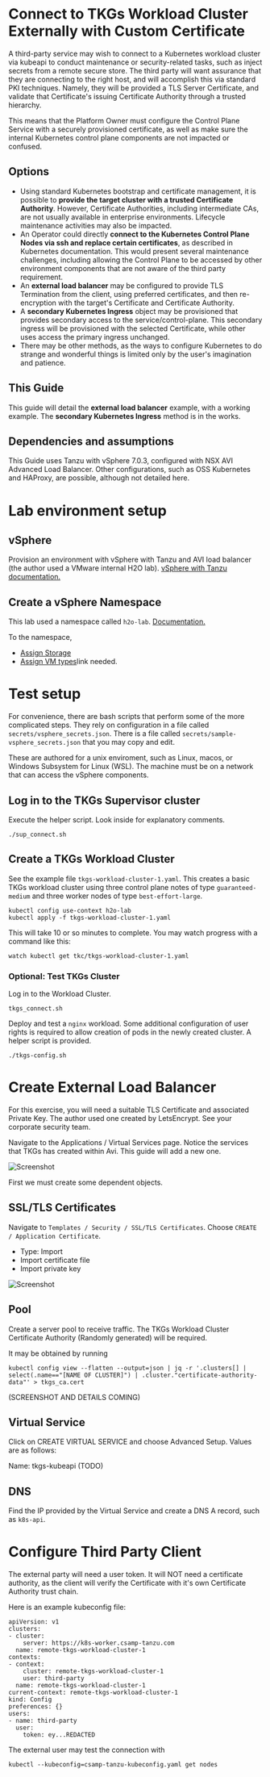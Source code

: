 # Connect to TKGs Workload Cluster Externally with Custom Certificate

A third-party service may wish to connect to a Kubernetes workload cluster via kubeapi to conduct maintenance or security-related tasks, such as inject secrets from a remote secure store. The third party will want assurance that they are connecting to the right host, and will accomplish this via standard PKI techniques. Namely, they will be provided a TLS Server Certificate, and validate that Certificate's issuing Certificate Authority through a trusted hierarchy.

This means that the Platform Owner must configure the Control Plane Service with a securely provisioned certificate, as well as make sure the internal Kubernetes control plane components are not impacted or confused.

## Options

- Using standard Kubernetes bootstrap and certificate management, it is possible to **provide the target cluster with a trusted Certificate Authority**. However, Certificate Authorities, including intermediate CAs, are not usually available in enterprise environments. Lifecycle maintenance activities may also be impacted.
- An Operator could directly **connect to the Kubernetes Control Plane Nodes via ssh and replace certain certificates**, as described in Kubernetes documentation. This would present several maintenance challenges, including allowing the Control Plane to be accessed by other environment components that are not aware of the third party requirement.
- An **external load balancer** may be configured to provide TLS Termination from the client, using preferred certificates, and then re-encryption with the target's Certificate and Certificate Authority.
- A **secondary Kubernetes Ingress** object may be provisioned that provides secondary access to the service/control-plane. This secondary ingress will be provisioned with the selected Certificate, while other uses access the primary ingress unchanged.
- There may be other methods, as the ways to configure Kubernetes to do strange and wonderful things is limited only by the user's imagination and patience.

## This Guide

This guide will detail the **external load balancer** example, with a working example. The **secondary Kubernetes Ingress** method is in the works. 

## Dependencies and assumptions

This Guide uses Tanzu with vSphere 7.0.3, configured with NSX AVI Advanced Load Balancer. Other configurations, such as OSS Kubernetes and HAProxy, are possible, although not detailed here.

# Lab environment setup

## vSphere

Provision an environment with vSphere with Tanzu and AVI load balancer (the author used a VMware internal H2O lab).
[vSphere with Tanzu documentation.](https://docs.vmware.com/en/VMware-vSphere/7.0/vmware-vsphere-with-tanzu/GUID-152BE7D2-E227-4DAA-B527-557B564D9718.html)

## Create a vSphere Namespace

This lab used a namespace called `h2o-lab`. [Documentation.](https://docs.vmware.com/en/VMware-vSphere/7.0/vmware-vsphere-with-tanzu/GUID-177C23C4-ED81-4ADD-89A2-61654C18201B.html)

To the namespace,
- [Assign Storage](https://docs.vmware.com/en/VMware-vSphere/7.0/vmware-vsphere-with-tanzu/GUID-AB01BAEF-1AAF-44FE-8F3E-3B8E8A60B33A.html)
- [Assign VM types]()link needed.

# Test setup

For convenience, there are bash scripts that perform some of the more complicated steps. They rely on configuration in a file called `secrets/vsphere_secrets.json`. There is a file called `secrets/sample-vsphere_secrets.json` that you may copy and edit.

These are authored for a unix enviroment, such as Linux, macos, or Windows Subsystem for Linux (WSL). The machine must be on a network that can access the vSphere components.

## Log in to the TKGs Supervisor cluster

Execute the helper script. Look inside for explanatory comments.
```
./sup_connect.sh
```

## Create a TKGs Workload Cluster

See the example file `tkgs-workload-cluster-1.yaml`. This creates a basic TKGs workload cluster using three control plane notes of type `guaranteed-medium` and three worker nodes of type `best-effort-large`.

```
kubectl config use-context h2o-lab
kubectl apply -f tkgs-workload-cluster-1.yaml
```

This will take 10 or so minutes to complete. You may watch progress with a command like this:
```
watch kubectl get tkc/tkgs-workload-cluster-1.yaml
```

### Optional: Test TKGs Cluster

Log in to the Workload Cluster.
```
tkgs_connect.sh
```

Deploy and test a `nginx` workload. Some additional configuration of user rights is required to allow creation of pods in the newly created cluster. A helper script is provided.
```
./tkgs-config.sh
```

# Create External Load Balancer

For this exercise, you will need a suitable TLS Certificate and associated Private Key. The author used one created by LetsEncrypt. See your corporate security team.

Navigate to the Applications / Virtual Services page. Notice the services that TKGs has created within Avi. This guide will add a new one.

![Screenshot](doc_images/virtual-services-overview.png "Screenshot")

First we must create some dependent objects.

## SSL/TLS Certificates

Navigate to `Templates / Security / SSL/TLS Certificates`. Choose `CREATE / Application Certificate`. 

- Type: Import
- Import certificate file
- Import private key

![Screenshot](doc_images/edit-certificate.png "Screenshot")

## Pool

Create a server pool to receive traffic. The TKGs Workload Cluster Certificate Authority (Randomly generated) will be required.

It may be obtained by running
```
kubectl config view --flatten --output=json | jq -r '.clusters[] | select(.name=="[NAME OF CLUSTER]") | .cluster."certificate-authority-data"' > tkgs_ca.cert
```
(SCREENSHOT AND DETAILS COMING)

## Virtual Service

Click on CREATE VIRTUAL SERVICE and choose Advanced Setup. Values are as follows:

Name: tkgs-kubeapi
(TODO)

## DNS

Find the IP provided by the Virtual Service and create a DNS A record, such as `k8s-api`.

# Configure Third Party Client

The external party will need a user token. It will NOT need a certificate authority, as the client will verify the Certificate with it's own Certificate Authority trust chain.

Here is an example kubeconfig file:
```
apiVersion: v1
clusters:
- cluster:
    server: https://k8s-worker.csamp-tanzu.com
  name: remote-tkgs-workload-cluster-1
contexts:
- context:
    cluster: remote-tkgs-workload-cluster-1
    user: third-party
  name: remote-tkgs-workload-cluster-1
current-context: remote-tkgs-workload-cluster-1
kind: Config
preferences: {}
users:
- name: third-party
  user:
    token: ey...REDACTED

```

The external user may test the connection with
```
kubectl --kubeconfig=csamp-tanzu-kubeconfig.yaml get nodes
```
